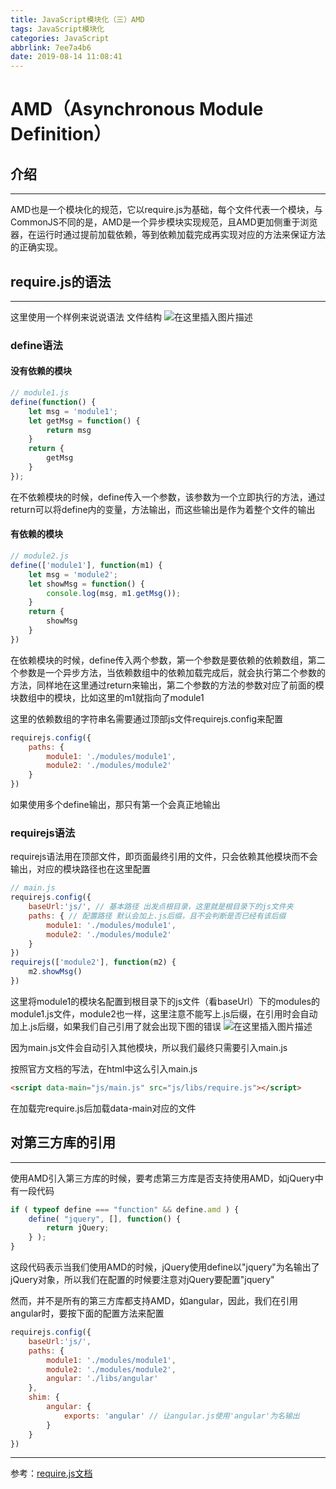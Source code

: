 ```yaml
---
title: JavaScript模块化（三）AMD
tags: JavaScript模块化
categories: JavaScript
abbrlink: 7ee7a4b6
date: 2019-08-14 11:08:41
---
```

# AMD（Asynchronous Module Definition）
## 介绍 
---
AMD也是一个模块化的规范，它以require.js为基础，每个文件代表一个模块，与CommonJS不同的是，AMD是一个异步模块实现规范，且AMD更加侧重于浏览器，在运行时通过提前加载依赖，等到依赖加载完成再实现对应的方法来保证方法的正确实现。
<!-- more -->
## require.js的语法
---
这里使用一个样例来说说语法
文件结构
![在这里插入图片描述](https://img-blog.csdnimg.cn/20190813161605239.png)
### define语法
#### 没有依赖的模块
```javascript
// module1.js
define(function() {
    let msg = 'module1';
    let getMsg = function() {
        return msg
    }
    return {
        getMsg
    }
});
```
在不依赖模块的时候，define传入一个参数，该参数为一个立即执行的方法，通过return可以将define内的变量，方法输出，而这些输出是作为着整个文件的输出
#### 有依赖的模块
```javascript
// module2.js
define(['module1'], function(m1) {
    let msg = 'module2';
    let showMsg = function() {
        console.log(msg, m1.getMsg());
    }
    return {
        showMsg
    }
})
```
在依赖模块的时候，define传入两个参数，第一个参数是要依赖的依赖数组，第二个参数是一个异步方法，当依赖数组中的依赖加载完成后，就会执行第二个参数的方法，同样地在这里通过return来输出，第二个参数的方法的参数对应了前面的模块数组中的模块，比如这里的m1就指向了module1

这里的依赖数组的字符串名需要通过顶部js文件requirejs.config来配置
```javascript
requirejs.config({
    paths: {
        module1: './modules/module1',
        module2: './modules/module2'
    }
})
```

如果使用多个define输出，那只有第一个会真正地输出
### requirejs语法
requirejs语法用在顶部文件，即页面最终引用的文件，只会依赖其他模块而不会输出，对应的模块路径也在这里配置
```javascript
// main.js
requirejs.config({
    baseUrl:'js/', // 基本路径 出发点根目录，这里就是根目录下的js文件夹
    paths: { // 配置路径 默认会加上.js后缀，且不会判断是否已经有该后缀
        module1: './modules/module1',
        module2: './modules/module2'
    }
})
requirejs(['module2'], function(m2) {
    m2.showMsg()
})
```
这里将module1的模块名配置到根目录下的js文件（看baseUrl）下的modules的module1.js文件，module2也一样，这里注意不能写上.js后缀，在引用时会自动加上.js后缀，如果我们自己引用了就会出现下图的错误
![在这里插入图片描述](https://img-blog.csdnimg.cn/20190813162241265.png)

因为main.js文件会自动引入其他模块，所以我们最终只需要引入main.js

按照官方文档的写法，在html中这么引入main.js

```html
<script data-main="js/main.js" src="js/libs/require.js"></script>
```
在加载完require.js后加载data-main对应的文件

## 对第三方库的引用
---
使用AMD引入第三方库的时候，要考虑第三方库是否支持使用AMD，如jQuery中有一段代码
```javascript
if ( typeof define === "function" && define.amd ) {
	define( "jquery", [], function() {
		return jQuery;
	} );
}
```
这段代码表示当我们使用AMD的时候，jQuery使用define以"jquery"为名输出了jQuery对象，所以我们在配置的时候要注意对jQuery要配置"jquery"

然而，并不是所有的第三方库都支持AMD，如angular，因此，我们在引用angular时，要按下面的配置方法来配置
```javascript
requirejs.config({
    baseUrl:'js/',
    paths: { 
        module1: './modules/module1',
        module2: './modules/module2',
        angular: './libs/angular'
    },
    shim: {
        angular: {
            exports: 'angular' // 让angular.js使用'angular'为名输出
        }
    }
})
```
---
参考：[require.js文档](https://requirejs.org/)